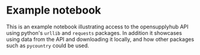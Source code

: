 # Example notebook

This is an example notebook illustrating access to the opensupplyhub API using python's `urllib` and `requests` packages.
In addition it showcases using data from the API and downloading it locally, and how other packages such as `pycountry` could be used.
